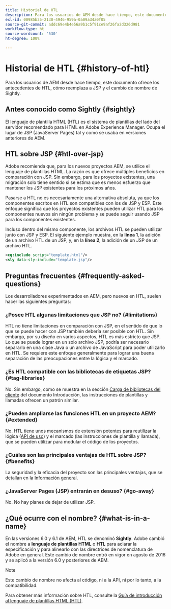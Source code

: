 ```yaml
---
title: Historial de HTL
description: Para los usuarios de AEM desde hace tiempo, este documento ofrece los antecedentes de HTL, cómo reemplaza a JSP y el cambio de nombre de Sightly.
exl-id: 00985b35-2130-4946-959a-0a09a34a0f05
source-git-commit: addc69e4b4e56a9b1c5f91ce9af26fa2d326d981
workflow-type: ht
source-wordcount: '530'
ht-degree: 100%

---
```



# Historial de HTL {#history-of-htl}

Para los usuarios de AEM desde hace tiempo, este documento ofrece los antecedentes de HTL, cómo reemplaza a JSP y el cambio de nombre de Sightly.

## Antes conocido como Sightly {#sightly}

El lenguaje de plantilla HTML (HTL) es el sistema de plantillas del lado del servidor recomendado para HTML en Adobe Experience Manager. Ocupa el lugar de JSP (JavaServer Pages) tal y como se usaba en versiones anteriores de AEM.

## HTL sobre JSP {#htl-over-jsp}

Adobe recomienda que, para los nuevos proyectos AEM, se utilice el lenguaje de plantillas HTML. La razón es que ofrece múltiples beneficios en comparación con JSP. Sin embargo, para los proyectos existentes, una migración solo tiene sentido si se estima que es menos esfuerzo que mantener los JSP existentes para los próximos años.

Pasarse a HTL no es necesariamente una alternativa absoluta, ya que los componentes escritos en HTL son compatibles con los de JSP y ESP. Este enfoque significa que los proyectos existentes pueden utilizar HTL para los componentes nuevos sin ningún problema y se puede seguir usando JSP para los componentes existentes.

Incluso dentro del mismo componente, los archivos HTL se pueden utilizar junto con JSP y ESP. El siguiente ejemplo muestra, en la **línea 1**, la adición de un archivo HTL de un JSP, y, en la **línea 2**, la adición de un JSP de un archivo HTL.

```xml
<cq:include script="template.html"/>
<sly data-sly-include="template.jsp"/>
```

## Preguntas frecuentes {#frequently-asked-questions}

Los desarrolladores experimentados en AEM, pero nuevos en HTL, suelen hacer las siguientes preguntas:

### ¿Posee HTL algunas limitaciones que JSP no? {#limitations}

HTL no tiene limitaciones en comparación con JSP, en el sentido de que lo que se puede hacer con JSP también debería ser posible con HTL. Sin embargo, por su diseño en varios aspectos, HTL es más estricto que JSP. Lo que se puede lograr en un solo archivo JSP, podría ser necesario separarlo en una clase Java o un archivo de JavaScript para poder utilizarlo en HTL. Se requiere este enfoque generalmente para lograr una buena separación de las preocupaciones entre la lógica y el marcado.

### ¿Es HTL compatible con las bibliotecas de etiquetas JSP? {#tag-libraries}

No. Sin embargo, como se muestra en la sección [Carga de bibliotecas del cliente](getting-started.md#loading-client-libraries) del documento Introducción, las instrucciones de plantillas y llamadas ofrecen un patrón similar.

### ¿Pueden ampliarse las funciones HTL en un proyecto AEM? {#extended}

No. HTL tiene unos mecanismos de extensión potentes para reutilizar la lógica ([API de uso](#use-api-for-accessing-logic)) y el marcado (las instrucciones de plantilla y llamada), que se pueden utilizar para modular el código de los proyectos.

### ¿Cuáles son las principales ventajas de HTL sobre JSP? {#benefits}

La seguridad y la eficacia del proyecto son las principales ventajas, que se detallan en la [Información general](overview.md).

### ¿JavaServer Pages (JSP) entrarán en desuso? {#go-away}

No. No hay planes de dejar de utilizar JSP.

## ¿Qué ocurre con el nombre? {#what-is-in-a-name}

En las versiones 6.0 y 6.1 de AEM, HTL se denominó **Sightly**. Adobe cambió el nombre a **lenguaje de plantillas HTML** o **HTL** para aclarar la especificación y para alinearlo con las directrices de nomenclatura de Adobe en general. Este cambio de nombre entró en vigor en agosto de 2016 y se aplicó a la versión 6.0 y posteriores de AEM.

>[!NOTE]
>
>Este cambio de nombre no afecta al código, ni a la API, ni por lo tanto, a la compatibilidad.

<!-- LINK IS 404
For more information, watch [this announcement video](https://helpx.adobe.com/experience-manager/how-to/announce-htl.html). -->

Para obtener más información sobre HTL, consulte la [Guía de introducción al lenguaje de plantillas HTML (HTL)](overview.md).
